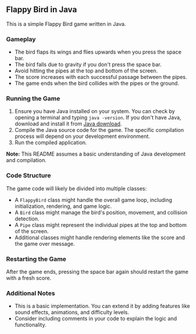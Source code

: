 ## Flappy Bird in Java

This is a simple Flappy Bird game written in Java.

### Gameplay

*  The bird flaps its wings and flies upwards when you press the space bar. 
*  The bird falls due to gravity if you don't press the space bar.
*  Avoid hitting the pipes at the top and bottom of the screen.
*  The score increases with each successful passage between the pipes.
*  The game ends when the bird collides with the pipes or the ground.

### Running the Game

1.  Ensure you have Java installed on your system. You can check by opening a terminal and typing `java -version`. If you don't have Java, download and install it from [Java download](https://www.oracle.com/java/technologies/javase-downloads.html).
2.  Compile the Java source code for the game. The specific compilation process will depend on your development environment. 
3.  Run the compiled application.

**Note:**  This README assumes a basic understanding of Java development and compilation. 

### Code Structure

The game code will likely be divided into multiple classes:

*  A `FlappyBird` class might handle the overall game loop, including initialization, rendering, and game logic.
*  A `Bird` class might manage the bird's position, movement, and collision detection.
*  A `Pipe` class might represent the individual pipes at the top and bottom of the screen.
*  Additional classes might handle rendering elements like the score and the game over message.

### Restarting the Game

After the game ends, pressing the space bar again should restart the game with a fresh score.

### Additional Notes

* This is a basic implementation. You can extend it by adding features like sound effects, animations, and difficulty levels.
* Consider including comments in your code to explain the logic and functionality. 